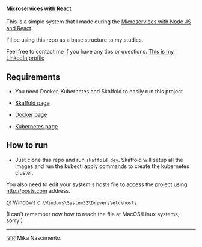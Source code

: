 #### Microservices with React ####


This is a simple system that I made during the [Microservices with Node JS and React](https://www.udemy.com/course/microservices-with-node-js-and-react/).

I`ll be using this repo as a base structure to my studies.

Feel free to contact me if you have any tips or questions. [This is my LinkedIn profile](https://www.linkedin.com/in/michaelnsc/)


## Requirements ##

- You need Docker, Kubernetes and Skaffold to easily run this project

- [Skaffold page](https://skaffold.dev/docs/install/)
- [Docker page](https://www.docker.com/)
- [Kubernetes page](https://kubernetes.io/)


## How to run ##
- Just clone this repo and run `skaffold dev`. Skaffold will setup all the images and run the kubectl apply commands to create the kubernetes cluster.

You also need to edit your system's hosts file to access the project using http://posts.com address.

@ Windows
`C:\Windows\System32\Drivers\etc\hosts`

(I can't remember now how to reach the file at MacOS/Linux systems, sorry!)

---
:brazil: Mika Nascimento. 